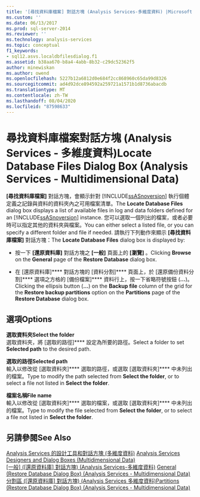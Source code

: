 ```yaml
---
title: '[尋找資料庫檔案] 對話方塊 (Analysis Services-多維度資料) |Microsoft Docs'
ms.custom: ''
ms.date: 06/13/2017
ms.prod: sql-server-2014
ms.reviewer: ''
ms.technology: analysis-services
ms.topic: conceptual
f1_keywords:
- sql12.asvs.localdbfilesdialog.f1
ms.assetid: b38aa670-b8a4-4abb-8b32-c29dc52362f5
author: minewiskan
ms.author: owend
ms.openlocfilehash: 5227b12a6812d0e684f2cc868960c65da99d8326
ms.sourcegitcommit: ad4d92dce894592a259721a1571b1d8736abacdb
ms.translationtype: MT
ms.contentlocale: zh-TW
ms.lasthandoff: 08/04/2020
ms.locfileid: "87598633"
---
```

# <a name="locate-database-files-dialog-box-analysis-services---multidimensional-data"></a><span data-ttu-id="0a890-102">尋找資料庫檔案對話方塊 (Analysis Services - 多維度資料)</span><span class="sxs-lookup"><span data-stu-id="0a890-102">Locate Database Files Dialog Box (Analysis Services - Multidimensional Data)</span></span>
  <span data-ttu-id="0a890-103">**[尋找資料庫檔案]** 對話方塊，會顯示針對 [!INCLUDE[ssASnoversion](../includes/ssasnoversion-md.md)] 執行個體定義之記錄與資料的資料夾內之可用檔案清單。</span><span class="sxs-lookup"><span data-stu-id="0a890-103">The **Locate Database Files** dialog box displays a list of available files in log and data folders defined for an [!INCLUDE[ssASnoversion](../includes/ssasnoversion-md.md)] instance.</span></span> <span data-ttu-id="0a890-104">您可以選取一個列出的檔案，或者必要時可以指定其他的資料夾與檔案。</span><span class="sxs-lookup"><span data-stu-id="0a890-104">You can either select a listed file, or you can specify a different folder and file if needed.</span></span> <span data-ttu-id="0a890-105">請執行下列動作來顯示 **[尋找資料庫檔案]** 對話方塊：</span><span class="sxs-lookup"><span data-stu-id="0a890-105">The **Locate Database Files** dialog box is displayed by:</span></span>  
  
-   <span data-ttu-id="0a890-106">按一下 **[還原資料庫]** 對話方塊之 **[一般]** 頁面上的 **[瀏覽]** 。</span><span class="sxs-lookup"><span data-stu-id="0a890-106">Clicking **Browse** on the **General** page of the **Restore Database** dialog box.</span></span>  
  
-   <span data-ttu-id="0a890-107">在 [還原資料庫]\*\*\*\* 對話方塊的 [資料分割]\*\*\*\* 頁面上，於 [還原備份資料分割]\*\*\*\* 選項之方格的 [備份檔案]\*\*\*\* 資料行上，按一下省略符號按鈕 (**...**)。</span><span class="sxs-lookup"><span data-stu-id="0a890-107">Clicking the ellipsis button (**...**) on the **Backup file** column of the grid for the **Restore backup partitions** option on the **Partitions** page of the **Restore Database** dialog box.</span></span>  
  
## <a name="options"></a><span data-ttu-id="0a890-108">選項</span><span class="sxs-lookup"><span data-stu-id="0a890-108">Options</span></span>  
 <span data-ttu-id="0a890-109">**選取資料夾**</span><span class="sxs-lookup"><span data-stu-id="0a890-109">**Select the folder**</span></span>  
 <span data-ttu-id="0a890-110">選取資料夾，將 [選取的路徑]\*\*\*\* 設定為所要的路徑。</span><span class="sxs-lookup"><span data-stu-id="0a890-110">Select a folder to set **Selected path** to the desired path.</span></span>  
  
 <span data-ttu-id="0a890-111">**選取的路徑**</span><span class="sxs-lookup"><span data-stu-id="0a890-111">**Selected path**</span></span>  
 <span data-ttu-id="0a890-112">輸入以修改從 [選取資料夾]\*\*\*\* 選取的路徑，或選取 [選取資料夾]\*\*\*\* 中未列出的檔案。</span><span class="sxs-lookup"><span data-stu-id="0a890-112">Type to modify the path selected from **Select the folder**, or to select a file not listed in **Select the folder**.</span></span>  
  
 <span data-ttu-id="0a890-113">**檔案名稱**</span><span class="sxs-lookup"><span data-stu-id="0a890-113">**File name**</span></span>  
 <span data-ttu-id="0a890-114">輸入以修改從 [選取資料夾]\*\*\*\* 選取的檔案，或選取 [選取資料夾]\*\*\*\* 中未列出的檔案。</span><span class="sxs-lookup"><span data-stu-id="0a890-114">Type to modify the file selected from **Select the folder**, or to select a file not listed in **Select the folder**.</span></span>  
  
## <a name="see-also"></a><span data-ttu-id="0a890-115">另請參閱</span><span class="sxs-lookup"><span data-stu-id="0a890-115">See Also</span></span>  
 <span data-ttu-id="0a890-116">[Analysis Services 的設計工具和對話方塊 &#40;多維度資料&#41;](analysis-services-designers-and-dialog-boxes-multidimensional-data.md) </span><span class="sxs-lookup"><span data-stu-id="0a890-116">[Analysis Services Designers and Dialog Boxes &#40;Multidimensional Data&#41;](analysis-services-designers-and-dialog-boxes-multidimensional-data.md) </span></span>  
 <span data-ttu-id="0a890-117">[[一般] &#40;[還原資料庫] 對話方塊&#41; &#40;Analysis Services-多維度資料&#41;](general-restore-database-dialog-box-analysis-services-multidimensional-data.md) </span><span class="sxs-lookup"><span data-stu-id="0a890-117">[General &#40;Restore Database Dialog Box&#41; &#40;Analysis Services - Multidimensional Data&#41;](general-restore-database-dialog-box-analysis-services-multidimensional-data.md) </span></span>  
 <span data-ttu-id="0a890-118">[分割區 &#40;[還原資料庫] 對話方塊&#41; &#40;Analysis Services 多維度資料&#41;](partitions-restore-database-dialog-box-analysis-services-multidimensional-data.md)</span><span class="sxs-lookup"><span data-stu-id="0a890-118">[Partitions &#40;Restore Database Dialog Box&#41; &#40;Analysis Services - Multidimensional Data&#41;](partitions-restore-database-dialog-box-analysis-services-multidimensional-data.md)</span></span>  
  
  

